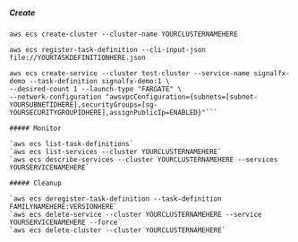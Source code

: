 ##### Create

`aws ecs create-cluster --cluster-name YOURCLUSTERNAMEHERE`

`aws ecs register-task-definition --cli-input-json file://YOURTASKDEFINITIONHERE.json`

```
aws ecs create-service --cluster test-cluster --service-name signalfx-demo --task-definition signalfx-demo:1 \
--desired-count 1 --launch-type "FARGATE" \
--network-configuration "awsvpcConfiguration={subnets=[subnet-YOURSUBNETIDHERE],securityGroups=[sg-YOURSECURITYGROUPIDHERE],assignPublicIp=ENABLED}"```

##### Monitor

`aws ecs list-task-definitions`
`aws ecs list-services --cluster YOURCLUSTERNAMEHERE`
`aws ecs describe-services --cluster YOURCLUSTERNAMEHERE --services YOURSERVICENAMEHERE`

##### Cleanup

`aws ecs deregister-task-definition --task-definition FAMILYNAMEHERE:VERSIONHERE`
`aws ecs delete-service --cluster YOURCLUSTERNAMEHERE --service YOURSERVICENAMEHERE --force`
`aws ecs delete-cluster --cluster YOURCLUSTERNAMEHERE`
